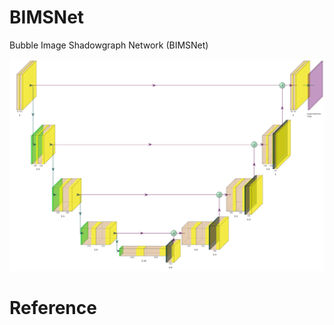 # BIMSNet
Bubble Image Shadowgraph Network (BIMSNet)

![Network arch](/Network/fig1.png)


# Reference
